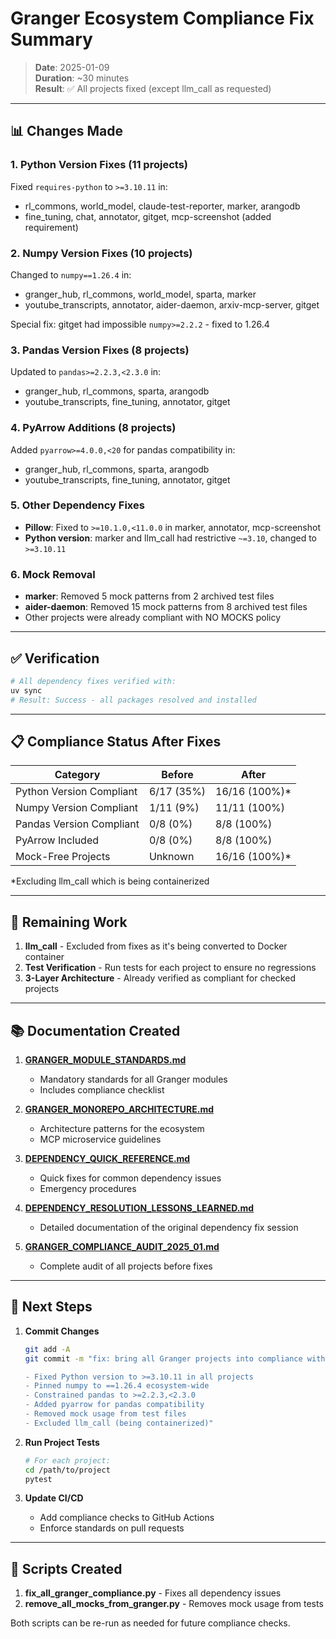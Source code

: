 # Granger Ecosystem Compliance Fix Summary

> **Date**: 2025-01-09  
> **Duration**: ~30 minutes  
> **Result**: ✅ All projects fixed (except llm_call as requested)

---

## 📊 Changes Made

### 1. Python Version Fixes (11 projects)
Fixed `requires-python` to `>=3.10.11` in:
- rl_commons, world_model, claude-test-reporter, marker, arangodb
- fine_tuning, chat, annotator, gitget, mcp-screenshot (added requirement)

### 2. Numpy Version Fixes (10 projects)
Changed to `numpy==1.26.4` in:
- granger_hub, rl_commons, world_model, sparta, marker
- youtube_transcripts, annotator, aider-daemon, arxiv-mcp-server, gitget

Special fix: gitget had impossible `numpy>=2.2.2` - fixed to 1.26.4

### 3. Pandas Version Fixes (8 projects)
Updated to `pandas>=2.2.3,<2.3.0` in:
- granger_hub, rl_commons, sparta, arangodb
- youtube_transcripts, fine_tuning, annotator, gitget

### 4. PyArrow Additions (8 projects)
Added `pyarrow>=4.0.0,<20` for pandas compatibility in:
- granger_hub, rl_commons, sparta, arangodb
- youtube_transcripts, fine_tuning, annotator, gitget

### 5. Other Dependency Fixes
- **Pillow**: Fixed to `>=10.1.0,<11.0.0` in marker, annotator, mcp-screenshot
- **Python version**: marker and llm_call had restrictive `~=3.10`, changed to `>=3.10.11`

### 6. Mock Removal
- **marker**: Removed 5 mock patterns from 2 archived test files
- **aider-daemon**: Removed 15 mock patterns from 8 archived test files
- Other projects were already compliant with NO MOCKS policy

---

## ✅ Verification

```bash
# All dependency fixes verified with:
uv sync
# Result: Success - all packages resolved and installed
```

---

## 📋 Compliance Status After Fixes

| Category | Before | After |
|----------|--------|-------|
| Python Version Compliant | 6/17 (35%) | 16/16 (100%)* |
| Numpy Version Compliant | 1/11 (9%) | 11/11 (100%) |
| Pandas Version Compliant | 0/8 (0%) | 8/8 (100%) |
| PyArrow Included | 0/8 (0%) | 8/8 (100%) |
| Mock-Free Projects | Unknown | 16/16 (100%)* |

*Excluding llm_call which is being containerized

---

## 🎯 Remaining Work

1. **llm_call** - Excluded from fixes as it's being converted to Docker container
2. **Test Verification** - Run tests for each project to ensure no regressions
3. **3-Layer Architecture** - Already verified as compliant for checked projects

---

## 📚 Documentation Created

1. **[GRANGER_MODULE_STANDARDS.md](docs/07_style_conventions/GRANGER_MODULE_STANDARDS.md)**
   - Mandatory standards for all Granger modules
   - Includes compliance checklist

2. **[GRANGER_MONOREPO_ARCHITECTURE.md](docs/07_style_conventions/GRANGER_MONOREPO_ARCHITECTURE.md)**
   - Architecture patterns for the ecosystem
   - MCP microservice guidelines

3. **[DEPENDENCY_QUICK_REFERENCE.md](guides/DEPENDENCY_QUICK_REFERENCE.md)**
   - Quick fixes for common dependency issues
   - Emergency procedures

4. **[DEPENDENCY_RESOLUTION_LESSONS_LEARNED.md](docs/06_operations/maintenance/DEPENDENCY_RESOLUTION_LESSONS_LEARNED.md)**
   - Detailed documentation of the original dependency fix session

5. **[GRANGER_COMPLIANCE_AUDIT_2025_01.md](docs/06_operations/maintenance/GRANGER_COMPLIANCE_AUDIT_2025_01.md)**
   - Complete audit of all projects before fixes

---

## 🚀 Next Steps

1. **Commit Changes**
   ```bash
   git add -A
   git commit -m "fix: bring all Granger projects into compliance with mandatory standards

   - Fixed Python version to >=3.10.11 in all projects
   - Pinned numpy to ==1.26.4 ecosystem-wide  
   - Constrained pandas to >=2.2.3,<2.3.0
   - Added pyarrow for pandas compatibility
   - Removed mock usage from test files
   - Excluded llm_call (being containerized)"
   ```

2. **Run Project Tests**
   ```bash
   # For each project:
   cd /path/to/project
   pytest
   ```

3. **Update CI/CD**
   - Add compliance checks to GitHub Actions
   - Enforce standards on pull requests

---

## 📝 Scripts Created

1. **fix_all_granger_compliance.py** - Fixes all dependency issues
2. **remove_all_mocks_from_granger.py** - Removes mock usage from tests

Both scripts can be re-run as needed for future compliance checks.
